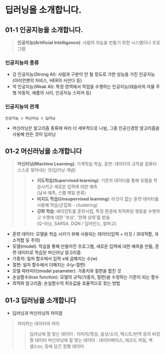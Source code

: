 # 딥러닝을 소개합니다.
## 01-1 인공지능을 소개합니다.
> **인공지능(Artificial Intelligence)**: 사람의 지능을 만들기 위한 시스템이나 프로그램

### 인공지능의 종류
- 강 인공지능(Strong AI): 사람과 구분이 안 될 정도로 가한 성능을 가진 인공지능(아이언맨의 자비스, HER의 사만다 등)
- 약 인공지능(Weak AI): 특정 영역에서 작업을 수행하는 인공지능(테슬라의 자율 주행 자동차, 애플의 시리, 인공지능 스피커 등)

### 인공지능의 관계
`인공지능 ⊃ 머신러닝 ⊃ 딥러닝`
- 머신러닝은 알고리즘 종류에 따라 더 세부적으로 나뉨, 그중 인공신경망 알고리즘을 사용해 만든 것이 딥러닝

## 01-2 머신러닝을 소개합니다
> **머신러닝(Machine Learning)**: 기계학습
> 학습, 훈련: 데이터의 규칙을 컴퓨터 스스로 찾아내는 것(딥러닝 개념)
> > - **지도학습(Supervised learning)**: 기존의 데이터를 통해 모델을 학습시키고 새로운 입력에 대한 예측 <br>
> > (날씨 예측, 스팸 메일 분류) <br>
> > - **비지도 학습(Unsupervised learning)**: 타깃이 없는 훈련 데이터를 사용해 학습(군집화 - clustering)
> > - **강화 학습**: 에이전트를 훈련시킴, 특정 환경에 최적화된 행동을 수행하고 수행에 대한 '보상', '현재 상태'를 받음 <br>
> > (Q-러닝, SARSA, DQN / 딥마인드, 알파고)

- 훈련 데이터: 모델을 학습 시키기 위해 사용되는 데이터(입력 + 타깃 / 과대적합, 과소적합 등 주의)
- 모델(model): 학습을 통해 만들어진 프로그램, 새로운 입력에 대한 예측을 만듦, 훈련 데이터로 학습된 머신러닝 알고리즘
- 가중치: 일차 함수에서 입력 x에 곱해지는 수(w)
- 절편: 일차 함수에서 더해지는 수(y-절편)
- 모델 파라미터(model parameter): 가중치와 절편을 합친 것
- 손실함수(loss function): 모델의 규칙(가중치, 절편)을 수정하는 기준이 되는 함수
- 최적화 알고리즘: 손실함수의 최솟값을 효율적으로 찾는 방법

## 01-3 딥러닝을 소개합니다
- 딥러닝과 머신러닝의 차이점
> 처리하는 데이터의 차이
> > 딥러닝에 잘 맞는 데이터 : 이미지/영상, 음성/소리, 텍스트/번역 등의 비정형 데이터
> > 머신러닝에 잘 맞는 데이터 : 데이터베이스, 레코드 파일, 엑셀/csv, 등에 담긴 정형 데이터
